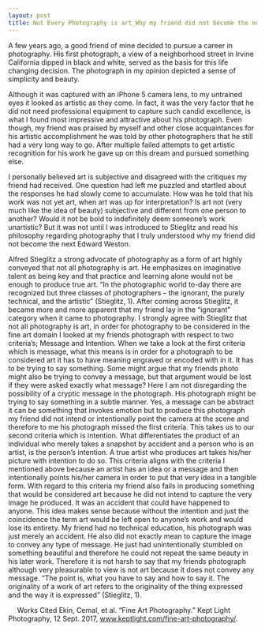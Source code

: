 ```yaml
---
layout: post
title: Not Every Photography is art_Why my friend did not become the next Edward Weston
---
```



  A few years ago, a good friend of mine decided to pursue a career in photography. His first photograph, a view of a neighborhood street in Irvine California dipped in black and white, served as the basis for this life changing decision. The photograph in my opinion depicted a sense of simplicity and beauty. 
  
  
  Although it was captured with an iPhone 5 camera lens, to my untrained eyes it looked as artistic as they come. In fact, it was the very factor that he did not need professional equipment to capture such candid excellence, is what I found most impressive and attractive about his photograph. Even though, my friend was praised by myself and other close acquaintances for his artistic accomplishment he was told by other photographers that he still had a very long way to go. After multiple failed attempts to get artistic recognition for his work he gave up on this dream and pursued something else.

 

  I personally believed art is subjective and disagreed with the critiques my friend had received. One question had left me puzzled and startled about the responses he had slowly come to accumulate. How was he told that his work was not yet art, when art was up for interpretation? Is art not (very much like the idea of beauty) subjective and different from one person to another? Would it not be bold to indefinitely deem someone’s work unartistic? But it was not until I was introduced to Stieglitz and read his philosophy regarding photography that I truly understood why my friend did not become the next Edward Weston.
  
  
Alfred Stieglitz a strong advocate of photography as a form of art highly conveyed that not all photography is art. He emphasizes on imaginative talent as being key and that practice and learning alone would not be enough to produce true art. “In the photographic world to-day there are recognized but three classes of photographers – the ignorant, the purely technical, and the artistic” (Stieglitz, 1). After coming across Stieglitz, it became more and more apparent that my friend lay in the “ignorant” category when it came to photography. I strongly agree with Stieglitz that not all photography is art, in order for photography to be considered in the fine art domain I looked at my friends photograph with respect to two criteria’s; Message and Intention.
When we take a look at the first criteria which is message, what this means is in order for a photograph to be considered art it has to have meaning engraved or encoded with in it. It has to be trying to say something. Some might argue that my friends photo might also be trying to convey a message, but that argument would be lost if they were asked exactly what message? Here I am not disregarding the possibility of a cryptic message in the photograph. His photograph might be trying to say something in a subtle manner. Yes, a message can be abstract it can be something that invokes emotion but to produce this photograph my friend did not intend or intentionally point the camera at the scene and therefore to me his photograph missed the first criteria. This takes us to our second criteria which is intention.
   What differentiates the product of an individual who merely takes a snapshot by accident and a person who is an artist, is the person’s intention. A true artist who produces art takes his/her picture with intention to do so. This criteria aligns with the criteria I mentioned above because an artist has an idea or a message and then intentionally points his/her camera in order to put that very idea in a tangible form. With regard to this criteria my friend also fails in producing something that would be considered art because he did not intend to capture the very image he produced. It was an accident that could have happened to anyone. This idea makes sense because without the intention and just the coincidence the term art would be left open to anyone’s work and would lose its entirety. 
 My friend had no technical education, his photograph was just merely an accident. He also did not exactly mean to capture the image to convey any type of message. He just had unintentionally stumbled on something beautiful and therefore he could not repeat the same beauty in his later work. Therefore it is not harsh to say that my friends photograph although very pleasurable to view is not art because it does not convey any message. “The point is, what you have to say and how to say it. The originality of a work of art refers to the originality of the thing expressed and the way it is expressed” (Stieglitz, 1).


 
Works Cited
Ekin, Cemal, et al. “Fine Art Photography.” Kept Light Photography, 12 Sept. 2017, www.keptlight.com/fine-art-photography/.
